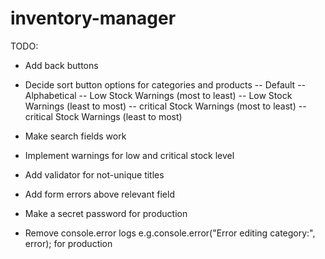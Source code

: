 # inventory-manager

TODO:

- Add back buttons

- Decide sort button options for categories and products
  -- Default
  -- Alphabetical
  -- Low Stock Warnings (most to least)
  -- Low Stock Warnings (least to most)
  -- critical Stock Warnings (most to least)
  -- critical Stock Warnings (least to most)

- Make search fields work

- Implement warnings for low and critical stock level

- Add validator for not-unique titles

- Add form errors above relevant field

- Make a secret password for production
- Remove console.error logs e.g.console.error("Error editing category:", error); for production
